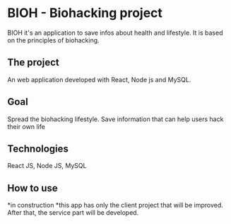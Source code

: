 # BIOH - Biohacking project
BIOH it's an application to save infos about health and lifestyle. It is based on the principles of biohacking.

## The project
An web application developed with React, Node js and MySQL. 

## Goal
Spread the biohacking lifestyle. Save information that can help users hack their own life

## Technologies
React JS, Node JS, MySQL

## How to use
*in construction
*this app has only the client project that will be improved. After that, the service part will be developed. 
